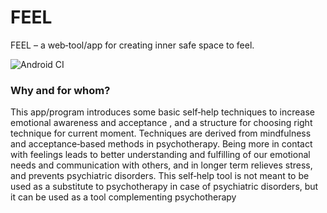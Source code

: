 # FEEL
FEEL – a web‐tool/app for creating inner safe space to feel. 

![Android CI](https://github.com/hzuppur/FEEL/workflows/Android%20CI/badge.svg)
### Why and for whom? 
This app/program introduces some basic self‐help techniques to increase emotional awareness and 
acceptance , and a structure for choosing right technique for current moment. Techniques are derived 
from mindfulness and acceptance‐based methods in psychotherapy.
Being more in contact with feelings leads to better understanding and fulfilling of our emotional needs 
and communication with others, and in longer term relieves stress, and prevents psychiatric disorders. 
This self‐help tool is not meant to be used as a substitute to psychotherapy in case of psychiatric 
disorders, but it can be used as a tool complementing psychotherapy
